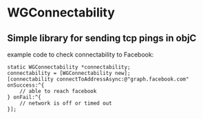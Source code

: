 WGConnectability
================

Simple library for sending tcp pings in objC
---------------------------------------------

example code to check connectability to Facebook:

    static WGConnectability *connectability;
    connectability = [WGConnectability new];
    [connectability connectToAddressAsync:@"graph.facebook.com" onSuccess:^{
    	// able to reach facebook
    } onFail:^{
    	// network is off or timed out
    }];

